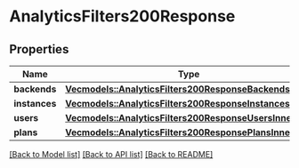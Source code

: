 # AnalyticsFilters200Response

## Properties

Name | Type | Description | Notes
------------ | ------------- | ------------- | -------------
**backends** | [**Vec<models::AnalyticsFilters200ResponseBackendsInner>**](analytics_filters_200_response_backends_inner.md) |  | 
**instances** | [**Vec<models::AnalyticsFilters200ResponseInstancesInner>**](analytics_filters_200_response_instances_inner.md) |  | 
**users** | [**Vec<models::AnalyticsFilters200ResponseUsersInner>**](analytics_filters_200_response_users_inner.md) |  | 
**plans** | [**Vec<models::AnalyticsFilters200ResponsePlansInner>**](analytics_filters_200_response_plans_inner.md) |  | 

[[Back to Model list]](../README.md#documentation-for-models) [[Back to API list]](../README.md#documentation-for-api-endpoints) [[Back to README]](../README.md)


